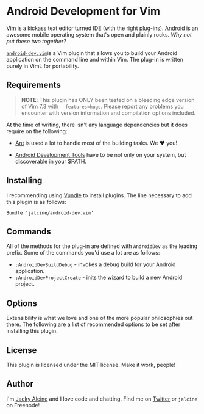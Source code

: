 # Android Development for Vim

[Vim](http://www.vim.org) is a kickass text editor turned IDE (with the right plug-ins). 
[Android](http://www.android.com) is an awesome mobile operating system that's 
open and plainly rocks. *Why not put these two together?*

[`android-dev.vim`](https://github.com/jalcine/android-dev.vim)is a Vim plugin
that allows you to build your Android application on the command line and 
within Vim. The plug-in is written purely in VimL for portability.

## Requirements
> **NOTE**: This plugin has ONLY been tested on a bleeding edge version of Vim 
> 7.3 with `--features=huge`. Please report any problems you encounter with 
> version information and compilation options included.

At the time of writing, there isn't any language dependencies but it does 
require on the following:

  + [Ant](http://ant.apache.org) is used a lot to handle most of the building 
    tasks. We ❤ you!

  + [Android Development Tools](http://developer.android.com/sdk/index.html) 
    have to be not only on your system, but discoverable in your $PATH.

## Installing
I recommending using [Vundle](http://github.com/gmarik/vundle) to install 
plugins. The line necessary to add this plugin is as follows:

```viml
Bundle 'jalcine/android-dev.vim'
```

## Commands
All of the methods for the plug-in are defined with `AndroidDev` as the leading 
prefix. Some of the commands you'd use a lot are as follows:

 + `:AndroidDevBuildDebug` - invokes a debug build for your Android application.
 + `:AndroidDevProjectCreate` - inits the wizard to build a new Android project.

## Options
Extensibility is what we love and one of the more popular philosophies out 
there. The following are a list of recommended options to be set after 
installing this plugin.

## License
This plugin is licensed under the MIT license. Make it work, people!

## Author
I'm [Jacky Alcine](http://jalcine.me) and I love code and chatting. Find me on 
[Twitter](https://twitter.com/jackyalcine) or `jalcine` on Freenode!
